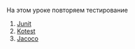 На этом уроке повторяем тестирование

1) [Junit](https://www.baeldung.com/junit-5-gradle) 
2) [Kotest](https://kotest.io/docs/assertions/assertions.html)
3) [Jacoco](http://docs.gradle.org/current/userguide/jacoco_plugin.html)

